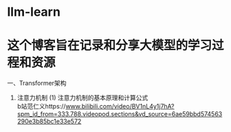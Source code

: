 # llm-learn
# 这个博客旨在记录和分享大模型的学习过程和资源
一、Transformer架构
1. 注意力机制
(1) 注意力机制的基本原理和计算公式  
b站范仁义https://www.bilibili.com/video/BV1nL4y1j7hA?spm_id_from=333.788.videopod.sections&vd_source=6ae59bbd574563290e3b85bc1e33e572  

